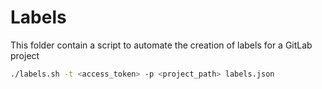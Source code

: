 # Labels

This folder contain a script to automate the creation of labels for a GitLab project

```sh
./labels.sh -t <access_token> -p <project_path> labels.json
```
